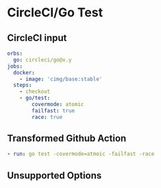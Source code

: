 # CircleCI/Go Test

## CircleCI input

```yaml
orbs:
  go: circleci/go@x.y
jobs:
  docker:
    - image: 'cimg/base:stable'
  steps:
    - checkout
    - go/test:
        covermode: atomic
        failfast: true
        race: true
```

## Transformed Github Action

```yaml
- run: go test -covermode=atmoic -failfast -race
```

## Unsupported Options
